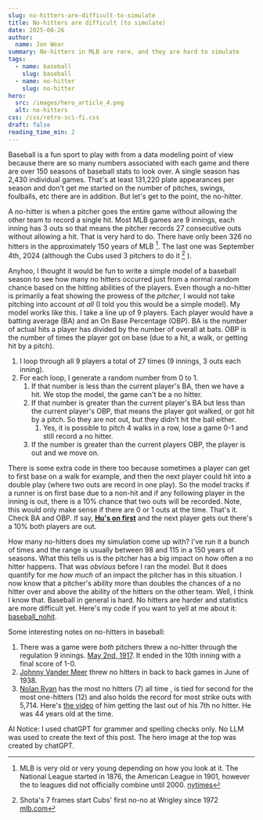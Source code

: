 ```yaml
---
slug: no-hitters-are-difficult-to-simulate
title: No-hitters are difficult (to simulate)
date: 2025-08-26
author:
  name: Jon Wear
summary: No-hitters in MLB are rare, and they are hard to simulate
tags:
  - name: baseball
    slug: baseball
  - name: no-hitter
    slug: no-hitter
hero:
  src: /images/hero_article_4.png
  alt: no-hitters
css: /css/retro-sci-fi.css
draft: false
reading_time_min: 2
---
```


Baseball is a fun sport to play with from a data modeling point of view because there are so many numbers associated with each game and there are over 150 seasons of baseball stats to look over.  A single season has 2,430 individual games.  That's at least 131,220 plate appearances per season and don't get me started on the number of pitches, swings, foulballs, etc there are in addition.  But let's get to the point, the no-hitter.  

A no-hitter is when a pitcher goes the entire game without allowing the other team to record a single hit. Most MLB games are 9 innings, each inning has 3 outs so that means the pitcher records 27 consecutive outs without allowing a hit.  That is very hard to do.  There have only been 326 no hitters in the approximately 150 years of MLB [^1].  The last one was September 4th, 2024 (although the Cubs used 3 pitchers to do it [^2] ).

Anyhoo, I thought it would be fun to write a simple model of a baseball season to see how many no hitters occurred just from a normal random chance based on the hitting abilities of the players.  Even though a no-hitter is primarily a feat showing the prowess of the _pitcher_, I would not take pitching into account _at all_ (I told you this would be a simple model).  My model works like this.  I take a line up of 9 players.  Each player would have a batting average (BA) and an On Base Percentage (OBP).  BA is the number of actual hits a player has divided by the number of overall at bats.  OBP is the number of times the player got on base (due to a hit, a walk, or getting hit by a pitch).  

1. I loop through all 9 players a total of 27 times (9 innings, 3 outs each inning).  
1. For each loop, I generate a random number from 0 to 1.  
    1. If that number is less than the current player's BA, then we have a hit.  We stop the model, the game can't be a no hitter.
    1. If that number is greater than the current player's BA but less than the current player's OBP, that means the player got walked, or got hit by a pitch.  So they are not out, but they didn't hit the ball either.
        1. Yes, it is possible to pitch 4 walks in a row, lose a game 0-1 and still record a no hitter.
    1. If the number is greater than the current players OBP, the player is out and we move on.

There is some extra code in there too because sometimes a player can get to first base on a walk for example, and then the next player could hit into a double play (where two outs are record in one play).  So the model tracks if a runner is on first base due to a non-hit and if any following player in the inning is out, there is a 10% chance that two outs will be recorded.  Note, this would only make sense if there are 0 or 1 outs at the time.  That's it.  Check BA and OBP.  If say, [**Hu's on first**](http://cdn2.sbnation.com/imported_assets/983249/405694_178315385608995_100002916031264_290280_582254303_n_medium.jpg) and the next player gets out there's a 10% both players are out.

How many no-hitters does my simulation come up with?  I've run it a bunch of times and the range is usually between 98 and 115 in a 150 years of seasons.  What this tells us is the pitcher has a big impact on how often a no hitter happens.  That was _obvious_ before I ran the model.  But it does quantify for me _how much_ of an impact the pitcher has in this situation.  I now know that a pitcher's ability more than doubles the chances of a no hitter over and above the ability of the hitters on the other team.  Well, I think I know that.  Baseball in general is hard.  No hitters are harder and statistics are more difficult yet.  Here's my code if you want to yell at me about it: [baseball_nohit](https://github.com/genghisjahn/baseball_nohit/blob/main/main.go).

Some interesting notes on no-hitters in baseball:

1. There was a game were _both_ pitchers threw a no-hitter through the regulation 9 innings.  [May 2nd, 1917](https://sabr.org/gamesproj/game/may-2-1917-fred-toney-and-reds-prevail-1-0-in-double-no-hitter-against-cubs-hippo-vaughn/).  It ended in the 10th inning with a final score of 1-0.
1. [Johnny Vander Meer](https://en.wikipedia.org/wiki/Johnny_Vander_Meer) threw no hitters in back to back games in June of 1938.
1. [Nolan Ryan](https://en.wikipedia.org/wiki/Nolan_Ryan) has the most no hitters (7) all time , is tied for second for the most one-hitters (12) and also holds the record for most strike outs with 5,714.  Here's [the video](https://www.youtube.com/watch?v=L9m_Kk4kzAY) of him getting the last out of his 7th no hitter.  He was 44 years old at the time.



[^1]: MLB is very old or very young depending on how you look at it.  The National League started in 1876, the American League in 1901, however the to leagues did not officially combine until 2000. [nytimes](https://www.nytimes.com/1999/09/16/sports/baseball-league-presidents-out-as-baseball-centralizes.html)

[^2]: Shota's 7 frames start Cubs' first no-no at Wrigley since 1972 [mlb.com](https://www.mlb.com/news/shota-imanaga-starts-cubs-combined-no-hitter)

AI Notice: I used chatGPT for grammer and spelling checks only.  No LLM was used to create the text of this post.  The hero image at the top was created by chatGPT.